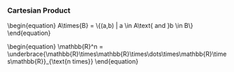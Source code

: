 ### Cartesian Product

\begin{equation}
A\times{B} = \\{(a,b) | a \in A\text{ and }b \in B\\}
\end{equation}


\begin{equation}
\mathbb{R}^n = \underbrace{\mathbb{R}\times\mathbb{R}\times\dots\times\mathbb{R}\times\mathbb{R}}_{\text{n times}}
\end{equation}